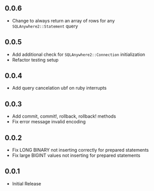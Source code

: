 ## 0.0.6

* Change to always return an array of rows for any `SQLAnywhere2::Statement` query

## 0.0.5

* Add additional check for `SQLAnywhere2::Connection` initialization
* Refactor testing setup

## 0.0.4

* Add query cancelation ubf on ruby interrupts

## 0.0.3

* Add commit, commit!, rollback, rollback! methods
* Fix error message invalid encoding

## 0.0.2

* Fix LONG BINARY not inserting correctly for prepared statements
* Fix large BIGINT values not inserting for prepared statements

## 0.0.1

* Initial Release
